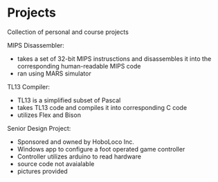 # Projects
Collection of personal and course projects

MIPS Disassembler: 
- takes a set of 32-bit MIPS instrusctions and disassembles it into the corresponding 
  human-readable MIPS code 
- ran using MARS simulator

TL13 Compiler:
- TL13 is a simplified subset of Pascal
- takes TL13 code and compiles it into corresponding C code
- utilizes Flex and Bison

Senior Design Project:
- Sponsored and owned by HoboLoco Inc.
- Windows app to configure a foot operated game controller
- Controller utilizes arduino to read hardware
- source code not avaialable
- pictures provided 
